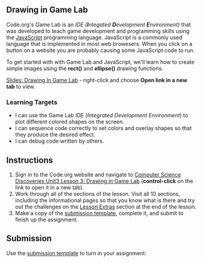 [//]: # ( <p><iframe src="https://douglasurner.github.io/GDP1/units/1/assignments/U1.1-drawing-in-game-lab/" width="100%" height="666px"></iframe></p> )

## Drawing in Game Lab

[javascript]: https://en.wikipedia.org/wiki/JavaScript
[slides]: https://docs.google.com/presentation/d/1mueIjdf4KfhXgxOSUWT5YIYYRLoOhLLqYgC_wCFJJiQ/edit?usp=sharing
[template]: https://docs.google.com/document/d/1BqRTPc_7Zfwj15UewWBe4Gm_DsSY2hf0reuriQglUjc/edit?usp=sharing

Code.org's Game Lab is an *IDE (**I**ntegated **D**evelopment **E**nvironment)* that was developed to teach game development and programming skills using the [JavaScript][] programming language. JavaScript is a commonly used language that is implemented in most web browesers. When you click on a button on a website you are probably causing some JavaScript code to run. 

To get started with with Game Lab and JavaScript, we'll learn how to create simple images using the **rect()** and **ellipse()** drawing functions.

[Slides: Drawing In Game Lab][slides] - right-click and choose **Open link in a new tab** to view.

### Learning Targets

* I can use the Game Lab IDE (*Integrated Development Environment*) to plot different colored shapes on the screen.
* I can sequence code correctly to set colors and overlay shapes so that they produce the desired effect.
* I can debug code written by others.

## Instructions

1. Sign in to the Code.org website and navigate to [Computer Science Discoveries Unit3 Lesson 3: Drawing in Game Lab](https://studio.code.org/s/csd3-2018/stage/3/puzzle/1) (**control-click** on the link to open it in a new tab).
1. Work through all of the sections of the lesson. Visit all 10 sections, including the informational pages so that you know what is there and try out the challenges on the [Lesson Extras](https://studio.code.org/s/csd3-2018/stage/3/extras) section at the end of the lesson.
1. Make a copy of the [submission template][template], complete it, and submit to finish up the assignment.

## Submission

Use the [submission template][template] to turn in your assignment.

